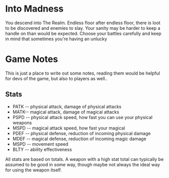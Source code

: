 # Into Madness

You descend into The Realm. Endless floor after endless floor, there is loot to be discovered and enemies to slay. Your sanity may be harder to keep a handle on than would be expected. Choose your battles carefully and keep in mind that sometimes you're having an unlucky 

# Game Notes

This is just a place to write out some notes, reading them would be helpful for devs of the game, but also to players as well..

## Stats

* PATK -- physical attack, damage of physical attacks
* MATK-- magical attack, damage of magical attacks
* PSPD -- physical attack speed, how fast you can use your physical weapons
* MSPD -- magical attack speed, how fast your magical
* PDEF -- physical defense, reduction of incoming physical damage
* MDEF -- magical defense, reduction of incoming magic damage
* MSPD -- movement speed
* BLTY -- ability effectiveness

All stats are based on totals. A weapon with a high stat total can typically be assumed to be good in some way, though maybe not always the ideal way for using the weapon itself.

